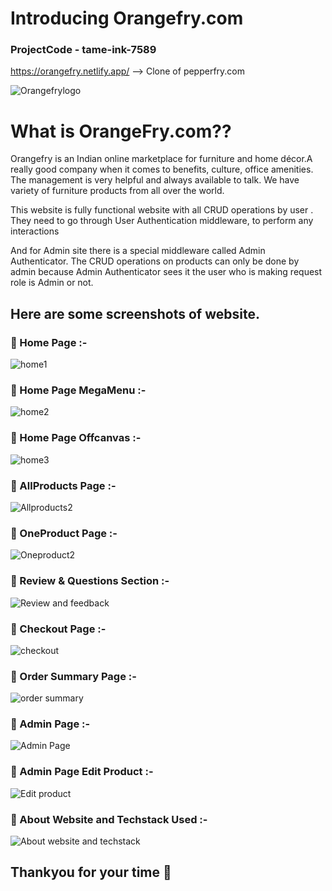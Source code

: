# Introducing Orangefry.com

### ProjectCode - tame-ink-7589

https://orangefry.netlify.app/ --> Clone of pepperfry.com

![Orangefrylogo](https://user-images.githubusercontent.com/112753481/213991299-a2c6fe60-d6e2-4238-b8e2-552d61519352.png)

# What is OrangeFry.com??

Orangefry is an Indian online marketplace for furniture and home décor.A really good company when it comes to benefits, culture, office amenities. The management is very helpful and always available to talk. We have variety of furniture products from all over the world.

This website is fully functional website with all CRUD operations by user .
They need to go through User Authentication middleware, to perform any interactions

And for Admin site there is a special middleware called Admin Authenticator.
The CRUD operations on products can only be done by admin because Admin Authenticator sees it the user who is making request role is Admin or not.

## Here are some screenshots of website.

### 🍊 Home Page :-

![home1](https://user-images.githubusercontent.com/112753481/213990182-6f5288f8-30e3-472f-a453-a271c138334e.jpg)

### 🍊 Home Page MegaMenu :-

![home2](https://user-images.githubusercontent.com/112753481/213990270-1494ad27-18a0-4cf0-bca6-28942ff2b9e8.jpg)

### 🍊 Home Page Offcanvas :-

![home3](https://user-images.githubusercontent.com/112753481/213990333-f401dc57-b91f-47f3-97b8-f104091af258.jpg)

### 🍊 AllProducts Page :-

![Allproducts2](https://user-images.githubusercontent.com/112753481/213993221-766f7f69-e258-4074-9114-5bdc476bc411.jpg)

### 🍊 OneProduct Page :-

![Oneproduct2](https://user-images.githubusercontent.com/112753481/213993265-6bb7a67f-ae6e-4cab-842e-14531cbbabda.jpg)

### 🍊 Review & Questions Section :-

![Review and feedback](https://user-images.githubusercontent.com/112753481/213990478-29c481d9-51c3-447c-ac94-b1e2b5708b9d.jpg)

### 🍊 Checkout Page :-

![checkout](https://user-images.githubusercontent.com/112753481/213990509-38ddfede-59c1-411b-884b-dfb83473ce04.jpg)

### 🍊 Order Summary Page :-

![order summary](https://user-images.githubusercontent.com/112753481/213990553-87debb1c-9fd8-4e0e-b6dd-2fdb4e533c11.jpg)

### 🍊 Admin Page :-

![Admin Page](https://user-images.githubusercontent.com/112753481/213990597-75e9630e-ac2f-4f2c-9683-01849960d780.jpg)

### 🍊 Admin Page Edit Product :-

![Edit product](https://user-images.githubusercontent.com/112753481/213990656-ddddba9a-fa49-4148-ade6-ba958d0c3adf.jpg)

### 🍊 About Website and Techstack Used :-

![About website and techstack](https://user-images.githubusercontent.com/112753481/213990703-87e08992-e1ed-4b2e-8850-1e3466217063.jpg)

## Thankyou for your time 💝
